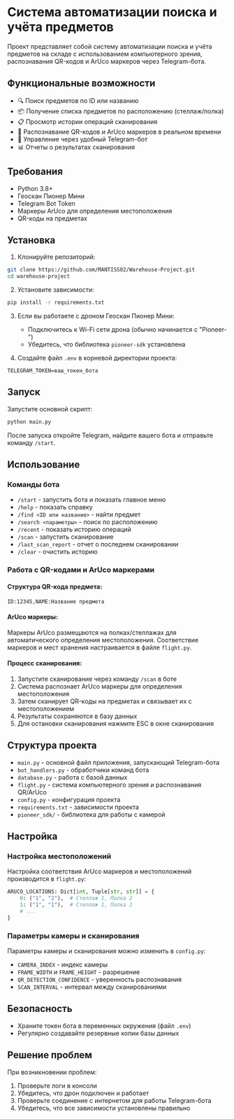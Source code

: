 # Система автоматизации поиска и учёта предметов

Проект представляет собой систему автоматизации поиска и учёта предметов на складе с использованием компьютерного зрения, распознавания QR-кодов и ArUco маркеров через Telegram-бота.

## Функциональные возможности

- 🔍 Поиск предметов по ID или названию
- 📦 Получение списка предметов по расположению (стеллаж/полка)
- 📋 Просмотр истории операций сканирования
- 🎥 Распознавание QR-кодов и ArUco маркеров в реальном времени
- 🤖 Управление через удобный Telegram-бот
- 📊 Отчеты о результатах сканирования

## Требования

- Python 3.8+
- Геоскан Пионер Мини
- Telegram Bot Token
- Маркеры ArUco для определения местоположения
- QR-коды на предметах

## Установка

1. Клонируйте репозиторий:
```bash
git clone https://github.com/MANTISS02/Warehouse-Project.git
cd warehouse-project
```

2. Установите зависимости:
```bash
pip install -r requirements.txt
```

3. Если вы работаете с дроном Геоскан Пионер Мини:
   - Подключитесь к Wi-Fi сети дрона (обычно начинается с "Pioneer-")
   - Убедитесь, что библиотека `pioneer-sdk` установлена

4. Создайте файл `.env` в корневой директории проекта:
```
TELEGRAM_TOKEN=ваш_токен_бота
```

## Запуск

Запустите основной скрипт:
```bash
python main.py
```

После запуска откройте Telegram, найдите вашего бота и отправьте команду `/start`.

## Использование

### Команды бота

- `/start` - запустить бота и показать главное меню
- `/help` - показать справку
- `/find <ID или название>` - найти предмет
- `/search <параметры>` - поиск по расположению 
- `/recent` - показать историю операций
- `/scan` - запустить сканирование
- `/last_scan_report` - отчет о последнем сканировании
- `/clear` - очистить историю

### Работа с QR-кодами и ArUco маркерами

#### Структура QR-кода предмета:
```
ID:12345,NAME:Название предмета
```

#### ArUco маркеры:
Маркеры ArUco размещаются на полках/стеллажах для автоматического определения местоположения. Соответствие маркеров и мест хранения настраивается в файле `flight.py`.

#### Процесс сканирования:
1. Запустите сканирование через команду `/scan` в боте
2. Система распознает ArUco маркеры для определения местоположения
3. Затем сканирует QR-коды на предметах и связывает их с местоположением
4. Результаты сохраняются в базу данных
5. Для остановки сканирования нажмите ESC в окне сканирования

## Структура проекта

- `main.py` - основной файл приложения, запускающий Telegram-бота
- `bot_handlers.py` - обработчики команд бота
- `database.py` - работа с базой данных
- `flight.py` - система компьютерного зрения и распознавания QR/ArUco
- `config.py` - конфигурация проекта
- `requirements.txt` - зависимости проекта
- `pioneer_sdk/` - библиотека для работы с камерой

## Настройка

### Настройка местоположений

Настройка соответствия ArUco маркеров и местоположений производится в `flight.py`:

```python
ARUCO_LOCATIONS: Dict[int, Tuple[str, str]] = {
    0: ("1", "2"),  # Стеллаж 1, Полка 2
    1: ("1", "1"),  # Стеллаж 1, Полка 1
    # ...
}
```

### Параметры камеры и сканирования

Параметры камеры и сканирования можно изменить в `config.py`:
- `CAMERA_INDEX` - индекс камеры 
- `FRAME_WIDTH` и `FRAME_HEIGHT` - разрешение
- `QR_DETECTION_CONFIDENCE` - уверенность распознавания
- `SCAN_INTERVAL` - интервал между сканированиями

## Безопасность

- Храните токен бота в переменных окружения (файл `.env`)
- Регулярно создавайте резервные копии базы данных

## Решение проблем

При возникновении проблем:
1. Проверьте логи в консоли
2. Убедитесь, что дрон подключен и работает
3. Проверьте соединение с интернетом для работы Telegram-бота
4. Убедитесь, что все зависимости установлены правильно

